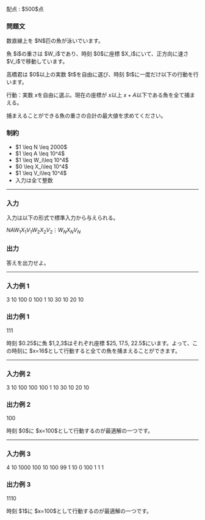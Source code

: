 
<div>

<span>

<span>

<p>
配点 : $500$点
</p>

<div>

<section>

### **問題文**

<p>
数直線上を $N$匹の魚が泳いでいます。
</p>

<p>
魚 $i$の重さは $W_i$であり、時刻 $0$に座標 $X_i$にいて、正方向に速さ $V_i$で移動しています。
</p>

<p>
高橋君は $0$以上の実数 $t$を自由に選び、時刻 $t$に一度だけ以下の行動を行います。

行動：実数 $x$を自由に選ぶ。現在の座標が $x$以上 $x+A$以下である魚を全て捕まえる。
</p>

<p>
捕まえることができる魚の重さの合計の最大値を求めてください。
</p>

</section>

</div>

<div>

<section>

### **制約**

<ul>

<li>
$1 \leq N \leq 2000$
</li>

<li>
$1 \leq A \leq 10^4$
</li>

<li>
$1 \leq W_i\leq 10^4$
</li>

<li>
$0 \leq X_i\leq 10^4$
</li>

<li>
$1 \leq V_i\leq 10^4$
</li>

<li>
入力は全て整数
</li>

</ul>

</section>

</div>

---

<div>

<div>

<section>

### **入力**

<p>
入力は以下の形式で標準入力から与えられる。
</p>

<div>

$N$$A$$W_1$$X_1$$V_1$$W_2$$X_2$$V_2$$\vdots$$W_N$$X_N$$V_N$
</div>

</section>

</div>

<div>

<section>

### **出力**

<p>
答えを出力せよ。  
</p>

</section>

</div>

</div>

---

<div>

<section>

### **入力例 1**

<div>

3 10
100 0 100
1 10 30
10 20 10

</div>

</section>

</div>

<div>

<section>

### **出力例 1**

<div>

111

</div>

<p>
時刻 $0.25$に魚 $1,2,3$はそれぞれ座標 $25, 17.5, 22.5$にいます。よって、この時刻に $x=16$として行動すると全ての魚を捕まえることができます。
</p>

</section>

</div>

---

<div>

<section>

### **入力例 2**

<div>

3 10
100 100 100
1 10 30
10 20 10

</div>

</section>

</div>

<div>

<section>

### **出力例 2**

<div>

100

</div>

<p>
時刻 $0$に $x=100$として行動するのが最適解の一つです。
</p>

</section>

</div>

---

<div>

<section>

### **入力例 3**

<div>

4 10
1000 100 10
100 99 1
10 0 100
1 1 1

</div>

</section>

</div>

<div>

<section>

### **出力例 3**

<div>

1110

</div>

<p>
時刻 $1$に $x=100$として行動するのが最適解の一つです。
</p>

</section>

</div>

</span>

</span>

</div>
